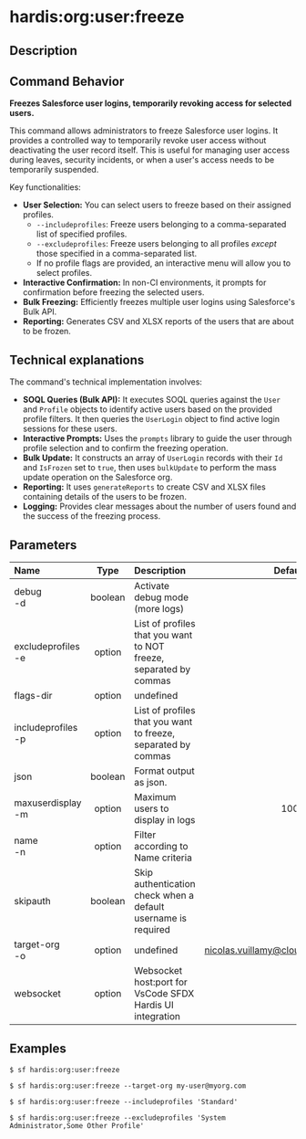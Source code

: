 <!-- This file has been generated with command 'sf hardis:doc:plugin:generate'. Please do not update it manually or it may be overwritten -->
# hardis:org:user:freeze

## Description


## Command Behavior

**Freezes Salesforce user logins, temporarily revoking access for selected users.**

This command allows administrators to freeze Salesforce user logins. It provides a controlled way to temporarily revoke user access without deactivating the user record itself. This is useful for managing user access during leaves, security incidents, or when a user's access needs to be temporarily suspended.

Key functionalities:

- **User Selection:** You can select users to freeze based on their assigned profiles.
  - `--includeprofiles`: Freeze users belonging to a comma-separated list of specified profiles.
  - `--excludeprofiles`: Freeze users belonging to all profiles *except* those specified in a comma-separated list.
  - If no profile flags are provided, an interactive menu will allow you to select profiles.
- **Interactive Confirmation:** In non-CI environments, it prompts for confirmation before freezing the selected users.
- **Bulk Freezing:** Efficiently freezes multiple user logins using Salesforce's Bulk API.
- **Reporting:** Generates CSV and XLSX reports of the users that are about to be frozen.

## Technical explanations

The command's technical implementation involves:

- **SOQL Queries (Bulk API):** It executes SOQL queries against the `User` and `Profile` objects to identify active users based on the provided profile filters. It then queries the `UserLogin` object to find active login sessions for these users.
- **Interactive Prompts:** Uses the `prompts` library to guide the user through profile selection and to confirm the freezing operation.
- **Bulk Update:** It constructs an array of `UserLogin` records with their `Id` and `IsFrozen` set to `true`, then uses `bulkUpdate` to perform the mass update operation on the Salesforce org.
- **Reporting:** It uses `generateReports` to create CSV and XLSX files containing details of the users to be frozen.
- **Logging:** Provides clear messages about the number of users found and the success of the freezing process.


## Parameters

|Name|Type|Description|Default|Required|Options|
|:---|:--:|:----------|:-----:|:------:|:-----:|
|debug<br/>-d|boolean|Activate debug mode (more logs)||||
|excludeprofiles<br/>-e|option|List of profiles that you want to NOT freeze, separated by commas||||
|flags-dir|option|undefined||||
|includeprofiles<br/>-p|option|List of profiles that you want to freeze, separated by commas||||
|json|boolean|Format output as json.||||
|maxuserdisplay<br/>-m|option|Maximum users to display in logs|100|||
|name<br/>-n|option|Filter according to Name criteria||||
|skipauth|boolean|Skip authentication check when a default username is required||||
|target-org<br/>-o|option|undefined|nicolas.vuillamy@cloudity.com.playnico|||
|websocket|option|Websocket host:port for VsCode SFDX Hardis UI integration||||

## Examples

```shell
$ sf hardis:org:user:freeze
```

```shell
$ sf hardis:org:user:freeze --target-org my-user@myorg.com
```

```shell
$ sf hardis:org:user:freeze --includeprofiles 'Standard'
```

```shell
$ sf hardis:org:user:freeze --excludeprofiles 'System Administrator,Some Other Profile'
```


